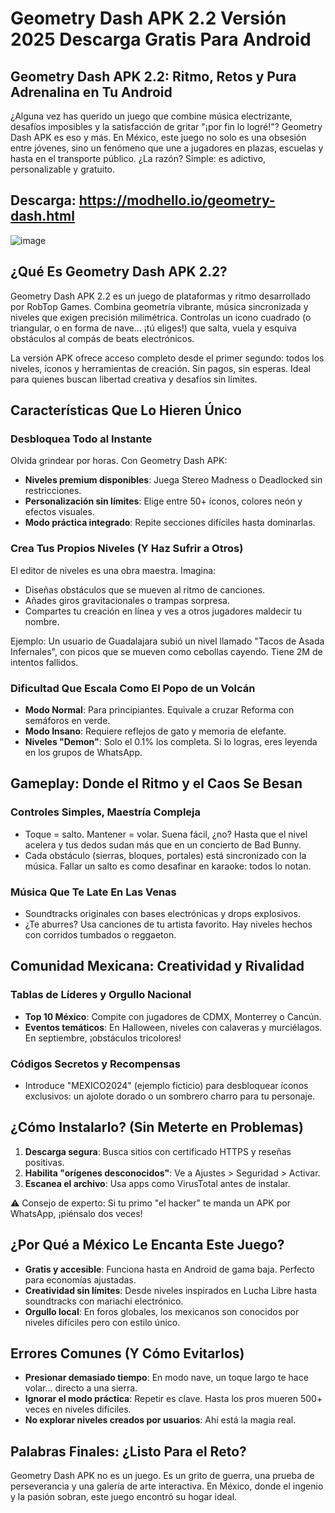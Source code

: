 # Geometry Dash APK 2.2 Versión 2025 Descarga Gratis Para Android

## Geometry Dash APK 2.2: Ritmo, Retos y Pura Adrenalina en Tu Android  

¿Alguna vez has querido un juego que combine música electrizante, desafíos imposibles y la satisfacción de gritar "¡por fin lo logré!"? Geometry Dash APK es eso y más. En México, este juego no solo es una obsesión entre jóvenes, sino un fenómeno que une a jugadores en plazas, escuelas y hasta en el transporte público. ¿La razón? Simple: es adictivo, personalizable y gratuito.  

## Descarga: https://modhello.io/geometry-dash.html

![image](https://github.com/user-attachments/assets/4a11f371-dc3c-4187-8071-bc8359be6621)

## ¿Qué Es Geometry Dash APK 2.2?  

Geometry Dash APK 2.2 es un juego de plataformas y ritmo desarrollado por RobTop Games. Combina geometría vibrante, música sincronizada y niveles que exigen precisión milimétrica. Controlas un icono cuadrado (o triangular, o en forma de nave... ¡tú eliges!) que salta, vuela y esquiva obstáculos al compás de beats electrónicos.  

La versión APK ofrece acceso completo desde el primer segundo: todos los niveles, íconos y herramientas de creación. Sin pagos, sin esperas. Ideal para quienes buscan libertad creativa y desafíos sin límites.  

## Características Que Lo Hieren Único  

### Desbloquea Todo al Instante  
Olvida grindear por horas. Con Geometry Dash APK:  
- **Niveles premium disponibles**: Juega Stereo Madness o Deadlocked sin restricciones.  
- **Personalización sin límites**: Elige entre 50+ íconos, colores neón y efectos visuales.  
- **Modo práctica integrado**: Repite secciones difíciles hasta dominarlas.  

### Crea Tus Propios Niveles (Y Haz Sufrir a Otros)  
El editor de niveles es una obra maestra. Imagina:  
- Diseñas obstáculos que se mueven al ritmo de canciones.  
- Añades giros gravitacionales o trampas sorpresa.  
- Compartes tu creación en línea y ves a otros jugadores maldecir tu nombre.  

Ejemplo: Un usuario de Guadalajara subió un nivel llamado "Tacos de Asada Infernales", con picos que se mueven como cebollas cayendo. Tiene 2M de intentos fallidos.  

### Dificultad Que Escala Como El Popo de un Volcán  
- **Modo Normal**: Para principiantes. Equivale a cruzar Reforma con semáforos en verde.  
- **Modo Insano**: Requiere reflejos de gato y memoria de elefante.  
- **Niveles "Demon"**: Solo el 0.1% los completa. Si lo logras, eres leyenda en los grupos de WhatsApp.  

## Gameplay: Donde el Ritmo y el Caos Se Besan  

### Controles Simples, Maestría Compleja  
- Toque = salto. Mantener = volar. Suena fácil, ¿no? Hasta que el nivel acelera y tus dedos sudan más que en un concierto de Bad Bunny.  
- Cada obstáculo (sierras, bloques, portales) está sincronizado con la música. Fallar un salto es como desafinar en karaoke: todos lo notan.  

### Música Que Te Late En Las Venas  
- Soundtracks originales con bases electrónicas y drops explosivos.  
- ¿Te aburres? Usa canciones de tu artista favorito. Hay niveles hechos con corridos tumbados o reggaeton.  

## Comunidad Mexicana: Creatividad y Rivalidad  

### Tablas de Líderes y Orgullo Nacional  
- **Top 10 México**: Compite con jugadores de CDMX, Monterrey o Cancún.  
- **Eventos temáticos**: En Halloween, niveles con calaveras y murciélagos. En septiembre, ¡obstáculos tricolores!  

### Códigos Secretos y Recompensas  
- Introduce "MEXICO2024" (ejemplo ficticio) para desbloquear íconos exclusivos: un ajolote dorado o un sombrero charro para tu personaje.  

## ¿Cómo Instalarlo? (Sin Meterte en Problemas)  

1. **Descarga segura**: Busca sitios con certificado HTTPS y reseñas positivas.  
2. **Habilita "orígenes desconocidos"**: Ve a Ajustes > Seguridad > Activar.  
3. **Escanea el archivo**: Usa apps como VirusTotal antes de instalar.  

⚠️ Consejo de experto: Si tu primo "el hacker" te manda un APK por WhatsApp, ¡piénsalo dos veces!  

## ¿Por Qué a México Le Encanta Este Juego?  

- **Gratis y accesible**: Funciona hasta en Android de gama baja. Perfecto para economías ajustadas.  
- **Creatividad sin límites**: Desde niveles inspirados en Lucha Libre hasta soundtracks con mariachi electrónico.  
- **Orgullo local**: En foros globales, los mexicanos son conocidos por niveles difíciles pero con estilo único.  

## Errores Comunes (Y Cómo Evitarlos)  

- **Presionar demasiado tiempo**: En modo nave, un toque largo te hace volar... directo a una sierra.  
- **Ignorar el modo práctica**: Repetir es clave. Hasta los pros mueren 500+ veces en niveles difíciles.  
- **No explorar niveles creados por usuarios**: Ahí está la magia real.  

## Palabras Finales: ¿Listo Para el Reto?  

Geometry Dash APK no es un juego. Es un grito de guerra, una prueba de perseverancia y una galería de arte interactiva. En México, donde el ingenio y la pasión sobran, este juego encontró su hogar ideal. 
